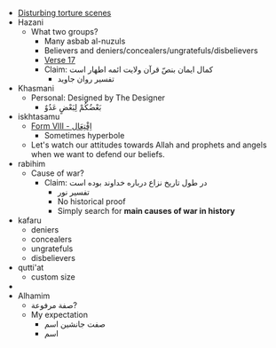 - [Disturbing torture scenes](https://www.google.com/search?q=disturbing+torture&source=lnms&tbm=isch&sa=X&ved=2ahUKEwjav9WZk_j3AhVc7rsIHZwyAc8Q_AUoAXoECAEQAw&cshid=1653395860505904&biw=1294&bih=668&dpr=1)
- Hazani
    - What two groups?
        - Many asbab al-nuzuls
        - Believers and deniers/concealers/ungratefuls/disbelievers
        - [Verse 17](https://quran.com/22/17)
        - Claim: كمال ايمان بنصّ قرآن ولايت ائمه اطهار است
            - تفسیر روان جاوید
- Khasmani
    - Personal: Designed by The Designer
        - بَعْضُكُمْ لِبَعْضٍ عَدُوٌ
- iskhtasamu
    - [Form VIII - اِفْتِعَال](https://en.wikipedia.org/wiki/Arabic_verbs#Formation_of_derived_stems_(%22forms%22))
        - Sometimes hyperbole
    - Let's watch our attitudes towards Allah and prophets and angels when we want to defend our beliefs.
- rabihim
    - Cause of war?
        - Claim: در طول تاريخ نزاع درباره خداوند بوده است
            - تفسیر نور
            - No historical proof
            - Simply search for **main causes of war in history**
- kafaru
    - deniers
    - concealers
    - ungratefuls
    - disbelievers
- qutti'at
    - custom size
- 
- Alhamim
    - صفة مرفوعة?
    - My expectation
        - صفت جانشین اسم
        - اسم
